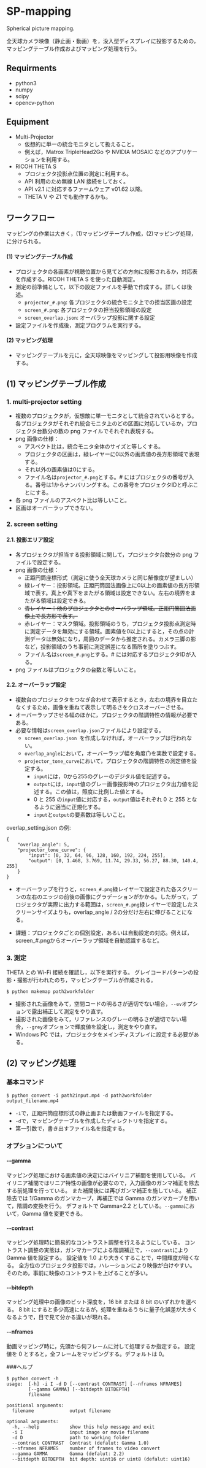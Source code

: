 SP-mapping
==========

Spherical picture mapping.

全天球カメラ映像（静止画・動画）を，没入型ディスプレイに投影するための，
マッピングテーブル作成およびマッピング処理を行う。



Requirments
-----------
* python3
* numpy
* scipy
* opencv-python


Equipment
---------
* Multi-Projector
	- 仮想的に単一の統合モニタとして扱えること。
	- 例えば，Matrox TripleHead2Go や NVIDIA MOSAIC などのアプリケーションを利用する。
* RICOH THETA S
	- プロジェクタ投影点位置の測定に利用する。
	- API 利用のため無線 LAN 接続をしておく。
	- API v2.1 に対応するファームウェア v01.62 以降。
	- THETA V や Z1 でも動作するかも。




ワークフロー
----------

マッピングの作業は大きく，(1)マッピングテーブル作成，(2)マッピング処理，に分けられる。

#### (1) マッピングテーブル作成
* プロジェクタの各画素が視聴位置から見てどの方向に投影されるか，対応表を作成する。RICOH THETA S を使った自動測定。
* 測定の前準備として，以下の設定ファイルを手動で作成する。詳しくは後述。
	- `projector_#.png`: 各プロジェクタの統合モニタ上での担当区画の設定
	- `screen_#.png`: 各プロジェクタの担当投影領域の設定
	- `screen_overlap.json`: オーバラップ投影に関する設定
* 設定ファイルを作成後，測定プログラムを実行する。

#### (2) マッピング処理
* マッピングテーブルを元に，全天球映像をマッピングして投影用映像を作成する。



(1) マッピングテーブル作成
----------------------


### 1. multi-projector setting
* 複数のプロジェクタが，仮想敵に単一モニタとして統合されているとする。各プロジェクタがそれぞれ統合モニタ上のどの区画に対応しているか，プロジェクタ台数分の数の png ファイルでそれぞれ表現する。
* png 画像の仕様：
	- アスペクト比は，統合モニタ全体のサイズと等しくする。
	- プロジェクタの区画は，緑レイヤーに0以外の画素値の長方形領域で表現する。
	- それ以外の画素値は0にする。
	- ファイル名は`projector_#.png`とする。# にはプロジェクタの番号が入る。番号は1からナンバリングする。この番号をプロジェクタIDと呼ぶことにする。
* 各 png ファイルのアスペクト比は等しいこと。
* 区画はオーバーラップできない。


### 2. screen setting

#### 2.1. 投影エリア設定
* 各プロジェクタが担当する投影領域に関して，プロジェクタ台数分の png ファイルで設定する。
* png 画像の仕様：
	- 正距円筒座標形式（測定に使う全天球カメラと同じ解像度が望ましい）
	- 緑レイヤー：投影領域。正距円筒図法画像上に0以上の画素値の長方形領域で表す。真上や真下をまたがる領域は設定できない。左右の境界をまたがる領域は設定できる。
	- ~~青レイヤー：他のプロジェクタとのオーバラップ領域。正距円筒図法画像上で長方形で表す。~~
	- 赤レイヤー：マスク領域。投影領域のうち，プロジェクタ投影点測定時に測定データを無効にする領域。画素値を0以上にすると，その点の計測データは無効になり，周囲のデータから推定される。カメラ三脚の影など，投影領域のうち事前に測定誤差になる箇所を塗りつぶす。
	- ファイル名は`screen_#.png`とする。# には対応するプロジェクタIDが入る。
* png ファイルはプロジェクタの台数と等しいこと。

#### 2.2. オーバーラップ設定
* 複数台のプロジェクタをつなぎ合わせて表示するとき，左右の境界を目立たなくするため，画像を重ねて表示して明るさをクロスオーバーさせる。
* オーバーラップさせる幅のほかに，プロジェクタの階調特性の情報が必要である。
* 必要な情報は`screen_overlap.json`ファイルにより設定する。
	* `screen_overlap.json `を作成しなければ，オーバーラップは行われない。
	* `overlap_angle`において，オーバーラップ幅を角度(˚)を実数で設定する。
	* `projector_tone_curve`において，プロジェクタの階調特性の測定値を設定する。
		* `input`には，0から255のグレーのデジタル値を記述する。
		* `output`には，`input`値のグレー画像投影時のプロジェクタ出力値を記述する。この値は，照度に比例した値とする。
		* 0 と 255 の`input`値に対応する，`output`値はそれぞれ 0 と 255 となるように適当に正規化する。
		* `input`と`output`の要素数は等しいこと。

overlap_setting.json の例:

```
{
    "overlap_angle": 5,
    "projector_tone_curve": {
        "input": [0, 32, 64, 96, 128, 160, 192, 224, 255],
        "output": [0, 1.468, 3.769, 11.74, 29.33, 56.27, 88.30, 140.4, 255]
    }
}
```

* オーバーラップを行うと，`screen_#.png`緑レイヤーで設定された各スクリーンの左右のエッジの前後の画像にグラデーションがかかる。したがって，プロジェクタが実際に出力する範囲は，`screen_#.png`緑レイヤーで設定したスクリーンサイズよりも，overlap_angle / 2の分だけ左右に伸びることになる。


* 課題：プロジェクタごとの個別設定，あるいは自動設定の対応。例えば，screen_#.pngからオーバーラップ領域を自動認識するなど。



### 3. 測定

THETA との Wi-Fi 接続を確認し，以下を実行する。
グレイコードパターンの投影・撮影が行われたのち，マッピングテーブルが作成される。

```
$ python makemap path2workfolder
```



* 撮影された画像をみて，空間コードの明るさが適切でない場合，`--ev`オプションで露出補正して測定をやり直す。
* 撮影された画像をみて，リファレンスのグレーの明るさが適切でない場合，`--grey`オプションで輝度値を設定し，測定をやり直す。
* Windows PC では，プロジェクタをメインディスプレイに設定する必要がある。








(2) マッピング処理
----------------



### 基本コマンド

```
$ python convert -i path2input.mp4 -d path2workfolder output_filename.mp4

```

* `-i`で，正距円筒座標形式の静止画または動画ファイルを指定する。
* `-d`で，マッピングテーブルを作成したディレクトリを指定する。
* 第一引数で，書き出すファイル名を指定する。


### オプションについて

#### --gamma
マッピング処理における画素値の決定にはバイリニア補間を使用している。
バイリニア補間ではリニア特性の画像が必要なので，入力画像のガンマ補正を除去する前処理を行っている。
また補間後には再びガンマ補正を施している。
補正除去では 1/Gamma のガンマカーブ，再補正では Gamma のガンマカーブを用いて，階調の変換を行う。
デフォルトで Gamma=2.2 としている。`--gamma`において，Gamma 値を変更できる。

#### --contrast
マッピング処理時に簡易的なコントラスト調整を行えるようにしている。
コントラスト調整の実態は，ガンマカーブによる階調補正で，`--contrast`により Gamma 値を設定する。
設定値を 1.0 より大きくすることで，中間輝度が暗くなる。
全方位のプロジェクタ投影では，ハレーションにより映像が白けやすい。
そのため，事前に映像のコントラストを上げることが多い。

#### --bitdepth
マッピング処理中の画像のビット深度を，16 bit または 8 bit のいずれかを選べる。
8 bit にすると多少高速になるが，処理を重ねるうちに量子化誤差が大きくなるようで，目で見て分かる違いが現れる。

#### --nframes
動画マッピング時に，先頭から何フレームに対して処理するか指定する。
設定値を 0 とすると，全フレームをマッピングする。デフォルトは 0。


###ヘルプ

```
$ python convert -h
usage:  [-h] -i I -d D [--contrast CONTRAST] [--nframes NFRAMES]
        [--gamma GAMMA] [--bitdepth BITDEPTH]
        filename

positional arguments:
  filename             output filename

optional arguments:
  -h, --help           show this help message and exit
  -i I                 input image or movie filename
  -d D                 path to working folder
  --contrast CONTRAST  Contrast (defalut: Gamma 1.0)
  --nframes NFRAMES    number of frames to video convert
  --gamma GAMMA        Gamma (defalut: 2.2)
  --bitdepth BITDEPTH  bit depth: uint16 or uint8 (defalut: uint16)
```


